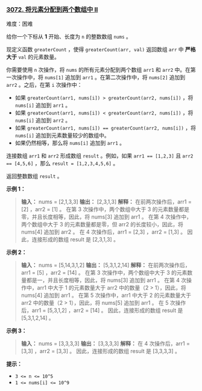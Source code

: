 ### [3072\. 将元素分配到两个数组中 II](https://leetcode.cn/problems/distribute-elements-into-two-arrays-ii/)

难度：困难

给你一个下标从 **1** 开始、长度为 `n` 的整数数组 `nums` 。

现定义函数 `greaterCount` ，使得 `greaterCount(arr, val)` 返回数组 `arr` 中 **严格大于** `val` 的元素数量。

你需要使用 `n` 次操作，将 `nums` 的所有元素分配到两个数组 `arr1` 和 `arr2` 中。在第一次操作中，将 `nums[1]` 追加到 `arr1` 。在第二次操作中，将 `nums[2]` 追加到 `arr2` 。之后，在第 `i` 次操作中：

- 如果 `greaterCount(arr1, nums[i]) > greaterCount(arr2, nums[i])` ，将 `nums[i]` 追加到 `arr1` 。
- 如果 `greaterCount(arr1, nums[i]) < greaterCount(arr2, nums[i])` ，将 `nums[i]` 追加到 `arr2` 。
- 如果 `greaterCount(arr1, nums[i]) == greaterCount(arr2, nums[i])` ，将 `nums[i]` 追加到元素数量较少的数组中。
- 如果仍然相等，那么将 `nums[i]` 追加到 `arr1` 。

连接数组 `arr1` 和 `arr2` 形成数组 `result` 。例如，如果 `arr1 == [1,2,3]` 且 `arr2 == [4,5,6]` ，那么 `result = [1,2,3,4,5,6]` 。

返回整数数组 `result` 。

**示例 1：**

> **输入：** nums = [2,1,3,3]
> **输出：** [2,3,1,3]
> **解释：** 在前两次操作后，arr1 = [2] ，arr2 = [1] 。
> 在第 3 次操作中，两个数组中大于 3 的元素数量都是零，并且长度相等，因此，将 nums[3] 追加到 arr1 。
> 在第 4 次操作中，两个数组中大于 3 的元素数量都是零，但 arr2 的长度较小，因此，将 nums[4] 追加到 arr2 。
> 在 4 次操作后，arr1 = [2,3] ，arr2 = [1,3] 。
> 因此，连接形成的数组 result 是 [2,3,1,3] 。

**示例 2：**

> **输入：** nums = [5,14,3,1,2]
> **输出：** [5,3,1,2,14]
> **解释：** 在前两次操作后，arr1 = [5] ，arr2 = [14] 。
> 在第 3 次操作中，两个数组中大于 3 的元素数量都是一，并且长度相等，因此，将 nums[3] 追加到 arr1 。
> 在第 4 次操作中，arr1 中大于 1 的元素数量大于 arr2 中的数量（2 > 1），因此，将 nums[4] 追加到 arr1 。
> 在第 5 次操作中，arr1 中大于 2 的元素数量大于 arr2 中的数量（2 > 1），因此，将 nums[5] 追加到 arr1 。
> 在 5 次操作后，arr1 = [5,3,1,2] ，arr2 = [14] 。
> 因此，连接形成的数组 result 是 [5,3,1,2,14] 。

**示例 3：**

> **输入：** nums = [3,3,3,3]
> **输出：** [3,3,3,3]
> **解释：** 在 4 次操作后，arr1 = [3,3] ，arr2 = [3,3] 。
> 因此，连接形成的数组 result 是 [3,3,3,3] 。

**提示：**

- `3 <= n <= 10^5`
- `1 <= nums[i] <= 10^9`
